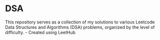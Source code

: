 # DSA
This repository serves as a collection of my solutions to various Leetcode Data Structures and Algorithms (DSA) problems, organized by the level of difficulty. - Created using LeetHub
